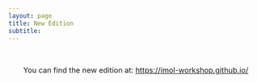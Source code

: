 ```yaml
---
layout: page
title: New Edition
subtitle: 
---
```



<div class='description' style='font-size: 11pt; text-align: center'>
<br>
<p>You can find the new edition at: <a href="https://imol-workshop.github.io/" target="_blank">https://imol-workshop.github.io/</a></p>
</div>
<br>
<div class='description' style='font-size: 11pt;'>

